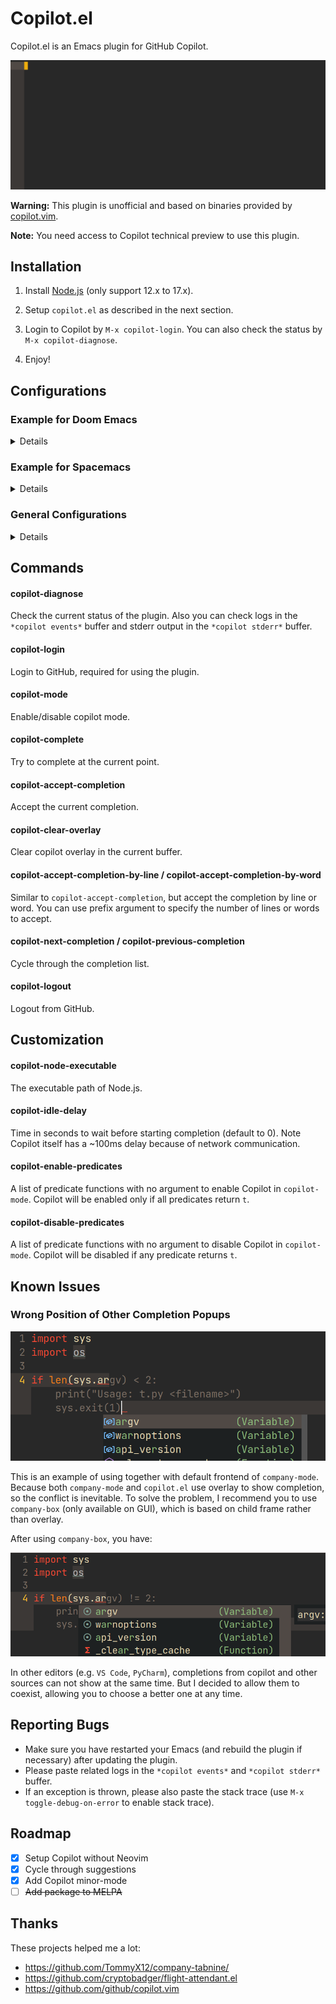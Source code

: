# Copilot.el

Copilot.el is an Emacs plugin for GitHub Copilot.

![](assets/demo.gif)

**Warning:** This plugin is unofficial and based on binaries provided by [copilot.vim](https://github.com/github/copilot.vim).

**Note:** You need access to Copilot technical preview to use this plugin.

## Installation

1. Install [Node.js](https://nodejs.org/en/download/) (only support 12.x to 17.x).

2. Setup `copilot.el` as described in the next section.

3. Login to Copilot by `M-x copilot-login`. You can also check the status by `M-x copilot-diagnose`.

4. Enjoy!

## Configurations

### Example for Doom Emacs 

<details>

Add package definition to `~/.doom.d/packages.el`:

```elisp
(package! copilot
  :recipe (:host github :repo "zerolfx/copilot.el" :files ("*.el" "dist")))
```

Configure copilot in `~/.doom.d/config.el`:

```elisp
;; accept completion from copilot and fallback to company
(defun my-tab ()
  (interactive)
  (or (copilot-accept-completion)
      (company-indent-or-complete-common nil)))

(use-package! copilot
  :hook (prog-mode . copilot-mode)
  :bind (("C-TAB" . 'copilot-accept-completion-by-word)
         ("C-<tab>" . 'copilot-accept-completion-by-word)
         :map company-active-map
         ("<tab>" . 'my-tab)
         ("TAB" . 'my-tab)
         :map company-mode-map
         ("<tab>" . 'my-tab)
         ("TAB" . 'my-tab)))
```

Strongly recommend to enable `childframe` option in `company` module (`(company +childframe)`) to prevent overlay conflict.

</details>

### Example for Spacemacs

<details>

Edit your `~/.spacemacs`:

```elisp
;; ===================
;; dotspacemacs/layers
;; ===================

;; add copilot.el to additional packages
dotspacemacs-additional-packages
 '((copilot :location (recipe
                       :fetcher github
                       :repo "zerolfx/copilot.el"
                       :files ("*.el" "dist"))))

;; ========================
;; dotspacemacs/user-config
;; ========================

;; accept completion from copilot and fallback to company
(defun my-tab ()
  (interactive)
  (or (copilot-accept-completion)
      (company-indent-or-complete-common nil)))

(with-eval-after-load 'company
  ;; disable inline previews
  (delq 'company-preview-if-just-one-frontend company-frontends)
  ;; enable tab completion
  (define-key company-mode-map (kbd "<tab>") 'my-tab)
  (define-key company-mode-map (kbd "TAB") 'my-tab)
  (define-key company-active-map (kbd "<tab>") 'my-tab)
  (define-key company-active-map (kbd "TAB") 'my-tab))


(add-hook 'prog-mode-hook 'copilot-mode)

(define-key evil-insert-state-map (kbd "C-<tab>") 'copilot-accept-completion-by-word)
(define-key evil-insert-state-map (kbd "C-TAB") 'copilot-accept-completion-by-word)
```

</details>

### General Configurations

<details>

#### 1. Load `copilot.el`

##### Option 1: Load via `straight.el` (recommended)


```elisp
(use-package copilot
  :straight (:host github :repo "zerolfx/copilot.el" :files ("dist" "*.el"))
  :ensure t)
;; you can utilize :map :hook and :config to customize copilot
```


##### Option 2: Load manually

Please make sure you have these dependencies installed, and use `load-file` or `load-path` + `require` to load it.

+ `dash`
+ `s`
+ `editorconfig`


#### 2. Configure completion

##### Option 1: Use `copilot-mode` to automatically provide completions

```elisp
(add-hook 'prog-mode-hook 'copilot-mode)
```

To customize the behavior of `copilot-mode`, please check `copilot-enable-predicates` and `copilot-disable-predicates`.

##### Option 2: Manually provide completions

You need to bind `copilot-complete` to some key and call `copilot-clear-overlay` inside `post-command-hook`.


#### 3. Configure completion acceptation

In general, you need to bind `copilot-accept-completion` to some key in order to accept the completion. Also, you may find `copilot-accept-completion-by-word` is useful.

#### Example of using tab with `company-mode`

```elisp
; complete by copilot first, then company-mode
(defun my-tab ()
  (interactive)
  (or (copilot-accept-completion)
      (company-indent-or-complete-common nil)))

; modify company-mode behaviors
(with-eval-after-load 'company
  ;; disable inline previews
  (delq 'company-preview-if-just-one-frontend company-frontends)

  (define-key company-mode-map (kbd "<tab>") 'my-tab)
  (define-key company-mode-map (kbd "TAB") 'my-tab)
  (define-key company-active-map (kbd "<tab>") 'my-tab)
  (define-key company-active-map (kbd "TAB") 'my-tab))
```

#### Example of using tab with `auto-complete`

```elisp
; complete by copilot first, then auto-complete
(defun my-tab ()
  (interactive)
  (or (copilot-accept-completion)
      (ac-expand nil)))

(with-eval-after-load 'auto-complete
  ; disable inline preview
  (setq ac-disable-inline t)
  ; show menu if have only one candidate
  (setq ac-candidate-menu-min 0)

  (define-key ac-completing-map (kbd "TAB") 'my-tab)
  (define-key ac-completing-map (kbd "<tab>") 'my-tab))

(define-key global-map [remap indent-for-tab-command] '(lambda ()
                                                         (interactive)
                                                         (or (copilot-accept-completion)
                                                             (indent-for-tab-command))))
```

#### Example of defining tab in copilot-mode

This is useful if you don't want to depend on a particular completion framework.

```elisp
(defun my/copilot-tab ()
  (interactive)
  (or (copilot-accept-completion)
      (indent-for-tab-command)))

(with-eval-after-load 'copilot
  (define-key copilot-mode-map (kbd "<tab>") #'my/copilot-tab))
```

Or with evil-mode:
```elisp
(with-eval-after-load 'copilot
  (evil-define-key 'insert copilot-mode-map
    (kbd "<tab>") #'my/copilot-tab))
```

</details>

## Commands

#### copilot-diagnose

Check the current status of the plugin. Also you can check logs in the `*copilot events*` buffer and stderr output in the `*copilot stderr*` buffer.

#### copilot-login

Login to GitHub, required for using the plugin.

#### copilot-mode

Enable/disable copilot mode.

#### copilot-complete

Try to complete at the current point.

#### copilot-accept-completion

Accept the current completion.

#### copilot-clear-overlay

Clear copilot overlay in the current buffer.

#### copilot-accept-completion-by-line / copilot-accept-completion-by-word

Similar to `copilot-accept-completion`, but accept the completion by line or word. You can use prefix argument to specify the number of lines or words to accept.

#### copilot-next-completion / copilot-previous-completion

Cycle through the completion list.

#### copilot-logout

Logout from GitHub.

## Customization

#### copilot-node-executable

The executable path of Node.js.

#### copilot-idle-delay

Time in seconds to wait before starting completion (default to 0). Note Copilot itself has a ~100ms delay because of network communication.

#### copilot-enable-predicates
A list of predicate functions with no argument to enable Copilot in `copilot-mode`. Copilot will be enabled only if all predicates return `t`.

#### copilot-disable-predicates
A list of predicate functions with no argument to disable Copilot in `copilot-mode`. Copilot will be disabled if any predicate returns `t`.

## Known Issues

### Wrong Position of Other Completion Popups

![](assets/company-overlay.png)

This is an example of using together with default frontend of `company-mode`. Because both `company-mode` and `copilot.el` use overlay to show completion, so the conflict is inevitable.
To solve the problem, I recommend you to use `company-box` (only available on GUI), which is based on child frame rather than overlay.

After using `company-box`, you have:

![](assets/company-box.png)

In other editors (e.g. `VS Code`, `PyCharm`), completions from copilot and other sources can not show at the same time.
But I decided to allow them to coexist, allowing you to choose a better one at any time.

## Reporting Bugs

+ Make sure you have restarted your Emacs (and rebuild the plugin if necessary) after updating the plugin.
+ Please paste related logs in the `*copilot events*` and `*copilot stderr*` buffer.
+ If an exception is thrown, please also paste the stack trace (use `M-x toggle-debug-on-error` to enable stack trace).

## Roadmap

+ [x] Setup Copilot without Neovim
+ [x] Cycle through suggestions
+ [x] Add Copilot minor-mode
+ [ ] ~~Add package to MELPA~~

## Thanks

These projects helped me a lot:

+ https://github.com/TommyX12/company-tabnine/
+ https://github.com/cryptobadger/flight-attendant.el
+ https://github.com/github/copilot.vim
